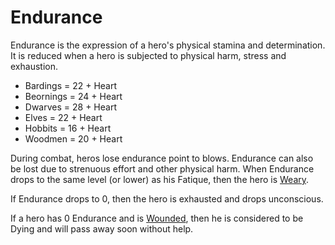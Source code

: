 # Endurance

Endurance is the expression of a hero's physical stamina and determination. It is reduced when a hero is subjected to physical harm, stress and exhaustion.

* Bardings = 22 + Heart
* Beornings = 24 + Heart
* Dwarves = 28 + Heart
* Elves = 22 + Heart
* Hobbits = 16 + Heart
* Woodmen = 20 + Heart

During combat, heros lose endurance point to blows.  Endurance can also be lost due to strenuous effort and other physical harm.  When Endurance drops to the same level (or lower) as his Fatique, then the hero is [Weary](weary-miserable-wounded.md).

If Endurance drops to 0, then the hero is exhausted and drops unconscious.

If a hero has 0 Endurance and is [Wounded](weary-miserable-wounded.md), then he is considered to be Dying and will pass away soon without help.
